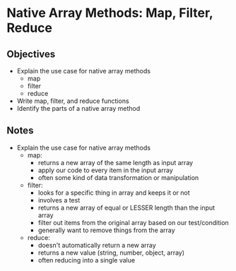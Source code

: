 # Native Array Methods: Map, Filter, Reduce

## Objectives

* Explain the use case for native array methods
  - map
  - filter
  - reduce
* Write map, filter, and reduce functions
* Identify the parts of a native array method

## Notes

* Explain the use case for native array methods
  - map:
    * returns a new array of the same length as input array
    * apply our code to every item in the input array
    * often some kind of data transformation or manipulation
  - filter:
    * looks for a specific thing in array and keeps it or not
    * involves a test
    * returns a new array of equal or LESSER length than the input array
    * filter out items from the original array based on our test/condition
    * generally want to remove things from the array
  - reduce:
    * doesn't automatically return a new array
    * returns a new value (string, number, object, array)
    * often reducing into a single value
